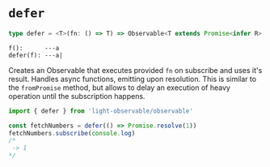 # `defer`
```typescript
type defer = <T>(fn: () => T) => Observable<T extends Promise<infer R> ? R : T>
```

```
f():      ---a
defer(f): ---a|
```

Creates an Observable that executes provided `fn` on subscribe and uses it's result. Handles async functions, emitting upon resolution. This is similar to the `fromPromise` method, but allows to delay an execution of heavy operation until the subscription happens.

```typescript
import { defer } from 'light-observable/observable'

const fetchNumbers = defer(() => Promise.resolve(1))
fetchNumbers.subscribe(console.log)
/*
 -> 1
*/
```

